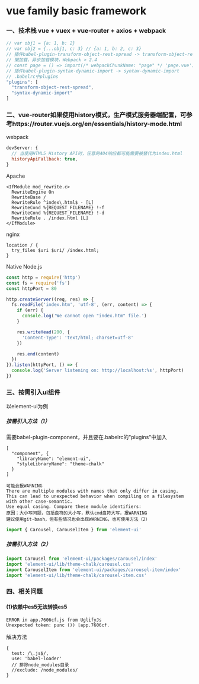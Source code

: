 # vue family basic framework
### 一、技术栈 vue + vuex + vue-router + axios + webpack
```javascript
// var obj1 = {a: 1, b: 2}
// var obj2 = {...obj1, c: 3} // {a: 1, b: 2, c: 3}
// 插件babel-plugin-transform-object-rest-spread -> transform-object-rest-spread
// 懒加载，异步加载模块，Webpack > 2.4
// const page = () => import(/* webpackChunkName: "page" */ 'page.vue')
// 插件babel-plugin-syntax-dynamic-import -> syntax-dynamic-import
// .babelrc中plugins
"plugins": [
  "transform-object-rest-spread",
  "syntax-dynamic-import"
]
```
### 二、vue-router如果使用history模式，生产模式服务器端配置，可参考https://router.vuejs.org/en/essentials/history-mode.html
webpack
```javascript
devServer: {
  // 当使用HTML5 History API时，任意的404响应都可能需要被替代为index.html
  historyApiFallback: true,
}
```
Apache
```
<IfModule mod_rewrite.c>
  RewriteEngine On
  RewriteBase /
  RewriteRule ^index\.html$ - [L]
  RewriteCond %{REQUEST_FILENAME} !-f
  RewriteCond %{REQUEST_FILENAME} !-d
  RewriteRule . /index.html [L]
</IfModule>
```
nginx
```
location / {
  try_files $uri $uri/ /index.html;
}
```
Native Node.js
```javascript
const http = require('http')
const fs = require('fs')
const httpPort = 80

http.createServer((req, res) => {
  fs.readFile('index.htm', 'utf-8', (err, content) => {
    if (err) {
      console.log('We cannot open "index.htm" file.')
    }

    res.writeHead(200, {
      'Content-Type': 'text/html; charset=utf-8'
    })

    res.end(content)
  })
}).listen(httpPort, () => {
  console.log('Server listening on: http://localhost:%s', httpPort)
})
```
### 三、按需引入ui组件
以element-ui为例
##### 按需引入方法（1）
需要babel-plugin-component，并且要在.babelrc的"plugins"中加入
```
[
  "component", {
    "libraryName": "element-ui",
    "styleLibraryName": "theme-chalk"
  }
]
```
```
可能会报WARNING
There are multiple modules with names that only differ in casing.
This can lead to unexpected behavior when compiling on a filesystem with other case-semantic.
Use equal casing. Compare these module identifiers:
原因：大小写问题，包括盘符的大小写，默认cmd盘符大写，报WARNING
建议使用git-bash，但有些情况也会出现WARNING，也可使用方法（2）
```
```javascript
import { Carousel, CarouselItem } from 'element-ui'
```
##### 按需引入方法（2）
```javascript
import Carousel from 'element-ui/packages/carousel/index'
import 'element-ui/lib/theme-chalk/carousel.css'
import CarouselItem from 'element-ui/packages/carousel-item/index'
import 'element-ui/lib/theme-chalk/carousel-item.css'
```
### 四、相关问题
#### (1)依赖中es5无法转换es5
```
ERROR in app.7606cf.js from UglifyJs
Unexpected token: punc ()) [app.7606cf.
```
解决方法
```
{
  test: /\.js$/,
  use: 'babel-loader'
  // 排除node_modules目录
  //exclude: /node_modules/
}
```
